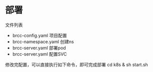 # 部署
文件列表
- brcc-config.yaml 项目配置
- brcc-namespace.yaml 创建ns
- brcc-server.yaml 部署pod
- brcc-server.yaml 配置SVC

修改完配置，可以直接执行如下命令，即可完成部署
cd k8s & sh start.sh